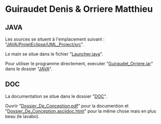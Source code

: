 # Guiraudet Denis & Orriere Matthieu

## JAVA
Les sources se situent à l'emplacement suivant : "[JAVA/ProjetEclipse/UML_Project/src](JAVA/ProjetEclipse/UML_Project/src)".

Le main se situe dans le fichier "[Launcher.java](JAVA/ProjetEclipse/UML_Project/src/Launcher.java)".

Pour utiliser le programme directement, executer "[Guiraudet_Orriere.jar](JAVA/Guiraudet_Orriere.jar)" dans le dossier "[JAVA](JAVA)".

## DOC
La documentation se situe dans le dossier "[DOC](DOC)".

Ouvrir "[Dossier_De_Conception.pdf](DOC/Dossier_De_Conception.pdf)" pour la documention et "[Dossier_De_Conception.asciidoc.html](https://rawgit.com/Snoopryx/UML-PTUT/master/DOC/Dossier_De_Conception.asciidoc.html)" pour la même chose mais en plus beau (le lavabo).
